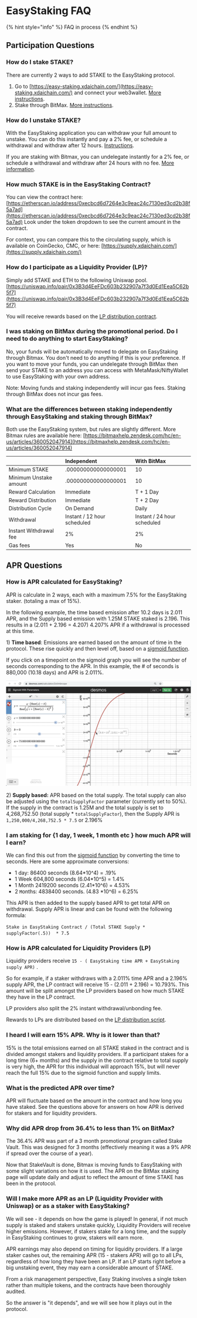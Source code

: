 # EasyStaking FAQ

{% hint style="info" %}
FAQ in process
{% endhint %}

## Participation Questions

### How do I stake STAKE?

There are currently 2 ways to add STAKE to the EasyStaking protocol.

1. Go to [https://easy-staking.xdaichain.com/](https://easy-staking.xdaichain.com/) and connect your web3wallet. [More instructions](instructions.md).
2. Stake through BitMax. [More instructions](https://bitmax.io/#/staking/investment-product-details/STAKE-S).

### How do I unstake STAKE?

With the EasyStaking application you can withdraw your full amount to unstake. You can do this instantly and pay a 2% fee, or schedule a withdrawal and withdraw after 12 hours. [Instructions](instructions.md#initiate-a-withdrawal).

If you are staking with Bitmax, you can undelegate instantly for a 2% fee, or schedule a withdrawal and withdraw after 24 hours with no fee.  [More information](https://bitmax.io/#/staking/investment-product-details/STAKE-S).

### How much STAKE is in the EasyStaking Contract?

You can view the contract here:  [https://etherscan.io/address/0xecbcd6d7264e3c9eac24c7130ed3cd2b38f5a7ad](https://etherscan.io/address/0xecbcd6d7264e3c9eac24c7130ed3cd2b38f5a7ad) Look under the token dropdown to see the current amount in the contract.  

For context, you can compare this to the circulating supply, which is available on CoinGecko, CMC, or here:  [https://supply.xdaichain.com/](https://supply.xdaichain.com/)

### How do I participate as a Liquidity Provider \(LP\)?

Simply add STAKE and ETH to the following Uniswap pool. [https://uniswap.info/pair/0x3B3d4EeFDc603b232907a7f3d0Ed1Eea5C62b5f7](https://uniswap.info/pair/0x3B3d4EeFDc603b232907a7f3d0Ed1Eea5C62b5f7)

You will receive rewards based on the [LP distribution contract](./#stake-lp-distribution-script).

### I was staking on BitMax during the promotional period. Do I need to do anything to start EasyStaking?

No, your funds will be automatically moved to delegate on EasyStaking through Bitmax. You don't need to do anything if this is your preference. If you want to move your funds, you can undelegate through BitMax then send your STAKE to an address you can access with MetaMask/NiftyWallet to use EasyStaking with your own address.

Note: Moving funds and staking independently will incur gas fees. Staking through BitMax does not incur gas fees.

### What are the differences between staking independently through EasyStaking and staking through BitMax?

Both use the EasyStaking system, but rules are slightly different. More Bitmax rules are available here: [https://bitmaxhelp.zendesk.com/hc/en-us/articles/360052047914](https://bitmaxhelp.zendesk.com/hc/en-us/articles/360052047914)

|  | Independent | With BitMax |
| :--- | :--- | :--- |
| Minimum STAKE | .000000000000000001 | 10 |
| Minimum Unstake amount | .000000000000000001 | 10 |
| Reward Calculation | Immediate | T + 1 Day |
| Reward Distribution | Immediate | T + 2 Day |
| Distribution Cycle | On Demand | Daily |
| Withdrawal | Instant / 12 hour scheduled  | Instant / 24 hour scheduled |
| Instant Withdrawal fee | 2% | 2% |
| Gas fees | Yes | No |

## APR Questions

### How is APR calculated for EasyStaking?

APR is calculate in 2 ways, each with a maximum 7.5% for the EasyStaking staker. \(totaling a max of 15%\). 

In the following example, the time based emission after 10.2 days is 2.011 APR, and the Supply based emission with 1.25M STAKE staked is 2.196. This results in a \(2.011 + 2.196 = 4.207\) 4.207% APR if a withdrawal is processed at this time. 

1\) **Time based**: Emissions are earned based on the amount of time in the protocol. These rise quickly and then level off, based on a [sigmoid function](https://www.desmos.com/calculator/2xtimbnzqw).  

If you click on a timepoint on the sigmoid graph you will see the number of seconds corresponding to the APR. In this example, the \# of seconds is 880,000 \(10.18 days\) and APR is 2.011%.

![Click on the line to see the APR based on \# of seconds staked](../../.gitbook/assets/sigmoid%20%281%29.png)

2\) **Supply based:** APR based on the total supply. The total supply can also be adjusted using the `totalSupplyFactor` parameter \(currently set to 50%\). If the supply in the contract is 1.25M and the total supply is set to 4,268,752.50 \(total supply \* `totalSupplyFactor`\), then the Supply APR is `1,250,000/4,268,752.5 * 7.5` or 2.196%

### I am staking for {1 day, 1 week, 1 month etc } how much APR will I earn?

We can find this out from the [sigmoid function](https://www.desmos.com/calculator/2xtimbnzqw) by converting the time to seconds.  Here are some approximate conversions:

* 1 day: 86400 seconds \(8.64\*10^4\)  = .19%
* 1 Week 604,800 seconds \(6.04\*10^5\) = 1.4% 
* 1 Month 2419200 seconds \(2.41\*10^6\) = 4.53% 
* 2 `M`onths: 4838400 seconds. \(4.83 \*10^6\) = 6.25%

This APR is then added to the supply based APR to get total APR on withdrawal. Supply APR is linear and can be found with the following formula:   
  
`Stake in EasyStaking Contract / (Total STAKE Supply * supplyFactor(.5))  * 7.5`

### How is APR calculated for Liquidity Providers \(LP\)

Liquidity providers receive `15 - ( EasyStaking time APR + EasyStaking supply APR)` .  

So for example, if a staker withdraws with a 2.011% time APR and a 2.196% supply APR, the LP contract will receive 15 - \(2.011 + 2.196\) = 10.793%.  This amount will be split amongst the LP providers based on how much STAKE they have in the LP contract. 

LP providers also split the 2% instant withdrawal/unbonding fee.

Rewards to LPs are distributed based on the [LP distribution script](./#stake-lp-distribution-script).

### I heard I will earn 15% APR. Why is it lower than that?

15% is the total emissions earned on all STAKE staked in the contract and is divided amongst stakers and liquidity providers.  If a participant stakes for a long time \(6+ months\) and the supply in the contract relative to total supply is very high, the APR for this individual will approach 15%, but will never reach the full 15% due to the sigmoid function and supply limits. 

### What is the predicted APR over time?

APR will fluctuate based on the amount in the contract and how long you have staked. See the questions above for answers on how APR is derived for stakers and for liquidity providers.

### Why did APR drop from 36.4% to less than 1% on BitMax?

The 36.4% APR was part of a 3 month promotional program called Stake Vault. This was designed for 3 months \(effectively meaning it was a 9% APR if spread over the course of a year\). 

Now that StakeVault is done, Bitmax is moving funds to EasyStaking with some slight variations on how it is used. The APR on the BitMax staking page will update daily and adjust to reflect the amount of time STAKE has been in the protocol.

### Will I make more APR as an LP \(Liquidity Provider with Uniswap\) or as a staker with EasyStaking?

We will see - it depends on how the game is played! In general, if not much supply is staked and stakers unstake quickly, Liquidity Providers will receive higher emissions. However, if stakers stake for a long time, and the supply in EasyStaking continues to grow, stakers will earn more.

APR earnings may also depend on timing for liquidity providers. If a large staker cashes out, the remaining APR \(15 - stakers APR\) will go to all LPs, regardless of how long they have been an LP. If an LP starts right before a big unstaking event, they may earn a considerable amount of STAKE.

From a risk management perspective, Easy Staking involves a single token rather than multiple tokens, and the contracts have been thoroughly audited. 

So the answer is "it depends", and we will see how it plays out in the protocol.

